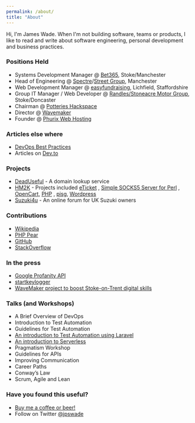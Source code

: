 ```yaml
---
permalink: /about/
title: "About"
---
```

Hi, I'm James Wade. When I'm not building software, teams or products, I like to read and write about software
engineering, personal development and business practices.

### Positions Held

- Systems Development Manager @ [Bet365](https://en.wikipedia.org/wiki/Bet365), Stoke/Manchester 
- Head of Engineering @ [Spectre](https://spectre.uk.com/)/[Street Group](https://streetgroup.co.uk/), Manchester
- Web Development Manager @ [easyfundraising](https://www.easyfundraising.org.uk/), Lichfield, Staffordshire
- Group IT Manager / Web Developer
  @ [Randles/Stoneacre Motor Group](https://en.wikipedia.org/wiki/Stoneacre_Motor_Group), Stoke/Doncaster
- Chairman @ [Potteries Hackspace](http://potterieshackspace.org.uk/)
- Director @ [Wavemaker](https://www.wavemaker.org.uk/)
- Founder @ [Phurix Web Hosting](https://phurix.co.uk/)

### Articles else where

- [DevOps Best Practices](https://gist.github.com/jpswade/4135841363e72ece8086146bd7bb5d91)
- Articles on [Dev.to](https://dev.to/jpswade)

### Projects

- [DeadUseful](https://deaduseful.com/) - A domain lookup service
- [HM2K](https://hm2k.org/) - Projects included [eTicket](https://sourceforge.net/p/eticket/wiki/Home/)
  , [Simple SOCKS5 Server for Perl](http://ssspl.sourceforge.net/)
  , [OpenCart](https://sourceforge.net/projects/php-opencart/), [PHP](https://people.php.net/hm2k)
  , [pisg](https://en.wikipedia.org/wiki/Pisg_(software)), [Wordpress](https://wordpress.org/support/profile/hm2k)
- [Suzuki4u](https://suzuki4u.co.uk/) - An online forum for UK Suzuki owners

### Contributions

- [Wikipedia](https://en.wikipedia.org/wiki/User:Jpswade)
- [PHP Pear](https://pear.php.net/user/jpswade)
- [GitHub](https://github.com/jpswade)
- [StackOverflow](https://stackoverflow.com/users/2050833/jpswade)

### In the press

- [Google Profanity API](https://thenextweb.com/google/2011/08/17/google-inadvertently-creates-a-profanity-api/)
- [startkeylogger](https://www.theregister.co.uk/2006/03/03/symantec_security_glitch/)
- [WaveMaker project to boost Stoke-on-Trent digital skills](https://staffslive.co.uk/2015/02/wavemaker-project-boost-stoke-trent-digital-skills/)

### Talks (and Workshops)

- A Brief Overview of DevOps
- Introduction to Test Automation
- Guidelines for Test Automation
- [An introduction to Test Automation using Laravel](https://docs.google.com/presentation/d/e/2PACX-1vTWGVwdAgzoFfSfX6gTDy3iWi0gjrpc9FJ_6M-qEUDEvx_pvedWmQHM87i8KqIpTvSiucspZ46Sr9yO/pub?start=false&loop=false&delayms=3000)
- [An introduction to Serverless](https://docs.google.com/presentation/d/e/2PACX-1vQUrB8rAfMtuDO_Dg18RRcIaOGmHODt-wyYwaQYxa7D4PSEWRq6agrLtHNGlGGoEaJMV6bnuXGqMsrW/pub?start=false&loop=false&delayms=3000&slide=id.g461a4a5a02_0_115)
- Pragmatism Workshop
- Guidelines for APIs
- Improving Communication
- Career Paths
- Conway’s Law
- Scrum, Agile and Lean

### Have you found this useful?

* <a href="https://www.paypal.com/cgi-bin/webscr?cmd=_donations&business=james@wade.be&item_name=Buy%20me%20a%20beer!&item_number=beer001&amount=5%2e00&currency_code=GBP">
  Buy me a coffee or beer!</a>
* Follow on Twitter [@jpswade](http://twitter.com/jpswade)
